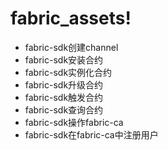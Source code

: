 # fabric_assets!
- fabric-sdk创建channel
- fabric-sdk安装合约
- fabric-sdk实例化合约
- fabric-sdk升级合约
- fabric-sdk触发合约
- fabric-sdk查询合约
- fabric-sdk操作fabric-ca
- fabric-sdk在fabric-ca中注册用户
